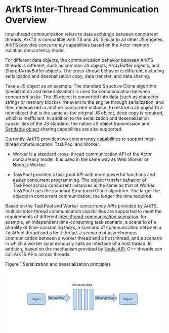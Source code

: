 # ArkTS Inter-Thread Communication Overview

Inter-thread communication refers to data exchange between concurrent threads. ArkTS is compatible with TS and JS. Similar to all other JS engines, ArkTS provides concurrency capabilities based on the Actor memory isolation concurrency model.

For different data objects, the communication behavior between ArkTS threads is different, such as common JS objects, ArrayBuffer objects, and SharedArrayBuffer objects. The cross-thread behavior is different, including serialization and deserialization copy, data transfer, and data sharing.

Take a JS object as an example. The standard Structure Clone algorithm (serialization and deserialization) is used for communication between concurrent tasks. The JS object is converted into data (such as character strings or memory blocks) irrelevant to the engine through serialization, and then deserialized in another concurrent instance, to restore a JS object to a new object that is the same as the original JS object, deep copy is required, which is inefficient. In addition to the serialization and deserialization capabilities of the JS standard, the native JS object transmission and [Sendable object](arkts-sendable.md) sharing capabilities are also supported.

Currently, ArkTS provides two concurrency capabilities to support inter-thread communication: TaskPool and Worker.

- Worker is a standard cross-thread communication API of the Actor concurrency model. It is used in the same way as Web Worker or Node.js Worker.

- TaskPool provides a task pool API with more powerful functions and easier concurrent programming. The object transfer behavior of TaskPool across concurrent instances is the same as that of Worker. TaskPool uses the standard Structured Clone algorithm. The larger the objects in concurrent communication, the longer the time required.

Based on the TaskPool and Worker concurrency APIs provided by ArkTS, multiple inter-thread communication capabilities are supported to meet the requirements of different [inter-thread communication scenarios](independent-time-consuming-task.md). for example, an independent time-consuming task scenario, a scenario of a plurality of time-consuming tasks, a scenario of communication between a TaskPool thread and a host thread, a scenario of asynchronous communication between a worker thread and a host thread, and a scenario in which a worker synchronously calls an interface of a host thread. In addition, based on the mechanism provided by [Node-API](../napi/napi-introduction.md), C++ threads can call ArkTS APIs across threads.

Figure 1 Serialization and deserialization principles

![image_0000002017033808](figures/image_0000002017033808.png)
